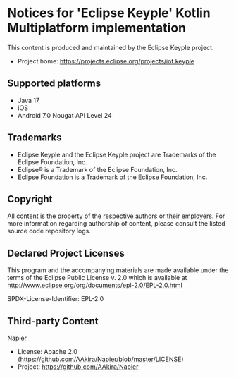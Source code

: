 # Notices for 'Eclipse Keyple' Kotlin Multiplatform implementation

This content is produced and maintained by the Eclipse Keyple project.

* Project home: https://projects.eclipse.org/projects/iot.keyple
 
## Supported platforms

* Java 17
* iOS
* Android 7.0 Nougat API Level 24

## Trademarks
 
* Eclipse Keyple and the Eclipse Keyple project are Trademarks of the Eclipse Foundation, Inc.
* Eclipse® is a Trademark of the Eclipse Foundation, Inc.
* Eclipse Foundation is a Trademark of the Eclipse Foundation, Inc.
 
## Copyright

All content is the property of the respective authors or their employers.
For more information regarding authorship of content, please consult the
listed source code repository logs.

## Declared Project Licenses

This program and the accompanying materials are made available under the terms
of the Eclipse Public License v. 2.0 which is available at
http://www.eclipse.org/org/documents/epl-2.0/EPL-2.0.html

SPDX-License-Identifier: EPL-2.0
   
## Third-party Content

Napier
* License: Apache 2.0 (https://github.com/AAkira/Napier/blob/master/LICENSE)
* Project: https://github.com/AAkira/Napier